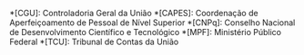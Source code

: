 *[CGU]: Controladoria Geral da União
*[CAPES]: Coordenação de Aperfeiçoamento de Pessoal de Nível Superior
*[CNPq]: Conselho Nacional de Desenvolvimento Científico e Tecnológico
*[MPF]: Ministério Público Federal
*[TCU]: Tribunal de Contas da União
